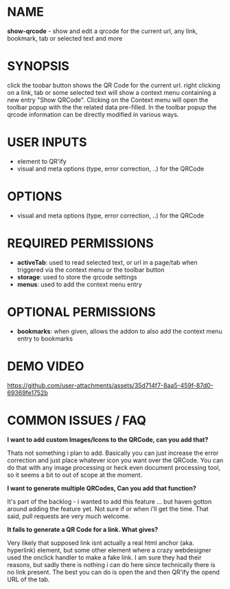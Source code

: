 # NAME

**show-qrcode** -  show and edit a qrcode for the current url, any link, bookmark, tab or selected text and more 

# SYNOPSIS

click the toobar button shows the QR Code for the current url. right clicking on a link, tab or some selected text will show a context menu containing a new entry "Show QRCode". Clicking on the Context menu will open the toolbar popup with the the related data pre-filled. In the toolbar popup the qrcode information can be directly modified in various ways. 

# USER INPUTS

- element to QR'ify 
- visual and meta options (type, error correction, ..)  for the QRCode

# OPTIONS

- visual and meta options (type, error correction, ..)  for the QRCode

# REQUIRED PERMISSIONS

- **activeTab**: used to read selected text, or url in a page/tab when triggered via the context menu or the toolbar button
- **storage**: used to store the qrcode settings
- **menus**: used to add the context menu entry

# OPTIONAL PERMISSIONS

- **bookmarks**: when given, allows the addon to also add the context menu entry to bookmarks 

# DEMO VIDEO

https://github.com/user-attachments/assets/35d714f7-8aa5-459f-87d0-69369fe1752b

# COMMON ISSUES / FAQ

**I want to add custom Images/Icons to the QRCode, can you add that?**

Thats not something i plan to add. Basically you can just increase the error correction and just place whatever icon you want over the QRCode.
You can do that with any image processing or heck even document processing tool, so it seems a bit to out of scope at the moment.

**I want to generate multiple QRCodes, Can you add that function?**

It's part of the backlog - i wanted to add this feature ... but haven gotton around adding the feature yet. Not sure if or when i'll get the time.
That said, pull requests are very much welcome. 

**It fails  to generate a QR Code for a link. What gives?**

Very likely that supposed link isnt actually a real html anchor (aka. hyperlink) element, but some other element where a crazy webdesigner used the onclick handler to make a fake link.
I am sure they had their reasons, but sadly there is nothing i can do here since technically there is no link present. The best you can do is open the and then QR'ify the opend URL of the tab. 
